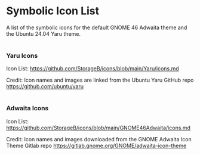 # Symbolic Icon List

A list of the symbolic icons for the default GNOME 46 Adwaita theme and the Ubuntu 24.04 Yaru theme.
<br><br>

### Yaru Icons

Icon List: https://github.com/StorageB/icons/blob/main/Yaru/icons.md

Credit: Icon names and images are linked from the Ubuntu Yaru GitHub repo
https://github.com/ubuntu/yaru
<br><br>

### Adwaita Icons

Icon List: https://github.com/StorageB/icons/blob/main/GNOME46Adwaita/icons.md

Credit: Icon names and images downloaded from the GNOME Adwaita Icon Theme Gitlab repo https://gitlab.gnome.org/GNOME/adwaita-icon-theme

<br><br>
